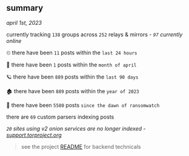 
## summary
_april 1st, 2023_

currently tracking `138` groups across `252` relays & mirrors - _`97` currently online_

⏲ there have been `11` posts within the `last 24 hours`

🦈 there have been `1` posts within the `month of april`

🪐 there have been `889` posts within the `last 90 days`

🏚 there have been `889` posts within the `year of 2023`

🦕 there have been `5580` posts `since the dawn of ransomwatch`

there are `69` custom parsers indexing posts

_`20` sites using v2 onion services are no longer indexed - [support.torproject.org](https://support.torproject.org/onionservices/v2-deprecation/)_

> see the project [README](https://github.com/joshhighet/ransomwatch#ransomwatch--) for backend technicals
